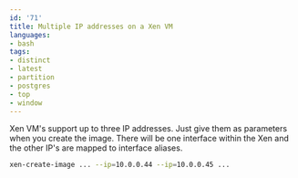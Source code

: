 ```yaml
---
id: '71'
title: Multiple IP addresses on a Xen VM
languages:
- bash
tags:
- distinct
- latest
- partition
- postgres
- top
- window
---
```

Xen VM's support up to three IP addresses. Just give them as parameters when you create the image. There will be one interface within the Xen and the other IP's are mapped to interface aliases.


```bash
xen-create-image ... --ip=10.0.0.44 --ip=10.0.0.45 ...
```
    

